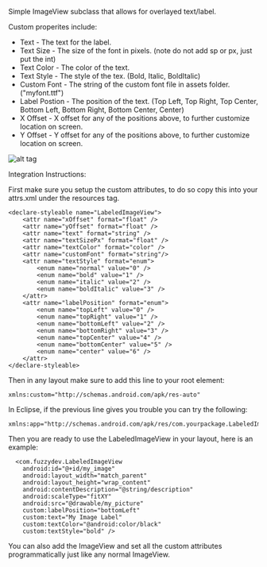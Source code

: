 Simple ImageView subclass that allows for overlayed text/label. 

Custom properites include:

* Text  - The text for the label. 
* Text Size - The size of the font in pixels. (note do not add sp or px, just put the int) 
* Text Color - The color of the text. 
* Text Style  - The style of the tex. (Bold, Italic, BoldItalic) 
* Custom Font - The string of the custom font file in assets folder. ("myfont.ttf") 
* Label Postion - The position of the text. (Top Left, Top Right, Top Center, Bottom Left, Bottom Right, Bottom Center, Center) 
* X Offset - X offset for any of the positions above, to further customize location on screen. 
* Y Offset - Y offset for any of the positions above, to further customize location on screen. 

![alt tag](https://raw.github.com/DejanRistic/LabeledImageView/master/assets/Screenshot_2014-03-02-17-48-35.png)


Integration Instructions:

First make sure you setup the custom attributes, to do so copy this into your attrs.xml under the resources tag.

    <declare-styleable name="LabeledImageView">
        <attr name="xOffset" format="float" />
        <attr name="yOffset" format="float" />
        <attr name="text" format="string" />
        <attr name="textSizePx" format="float" />
        <attr name="textColor" format="color" />
        <attr name="customFont" format="string"/>
        <attr name="textStyle" format="enum">
            <enum name="normal" value="0" />
            <enum name="bold" value="1" />
            <enum name="italic" value="2" />
            <enum name="boldItalic" value="3" />
        </attr>
        <attr name="labelPosition" format="enum">
            <enum name="topLeft" value="0" />
            <enum name="topRight" value="1" />
            <enum name="bottomLeft" value="2" />
            <enum name="bottomRight" value="3" />
            <enum name="topCenter" value="4" />
            <enum name="bottomCenter" value="5" />
            <enum name="center" value="6" />
        </attr>
    </declare-styleable>
    
    
Then in any layout make sure to add this line to your root element:

    xmlns:custom="http://schemas.android.com/apk/res-auto"
    
In Eclipse, if the previous line gives you trouble you can try the following:

    xmlns:app="http://schemas.android.com/apk/res/com.yourpackage.LabeledImageView"
    
Then you are ready to use the LabeledImageView in your layout, here is an example:

      <com.fuzzydev.LabeledImageView
        android:id="@+id/my_image"
        android:layout_width="match_parent"
        android:layout_height="wrap_content"
        android:contentDescription="@string/description"
        android:scaleType="fitXY"
        android:src="@drawable/my_picture"
        custom:labelPosition="bottomLeft"
        custom:text="My Image Label"
        custom:textColor="@android:color/black"
        custom:textStyle="bold" />
    

You can also add the ImageView and set all the custom attributes programmatically just like any normal ImageView.
